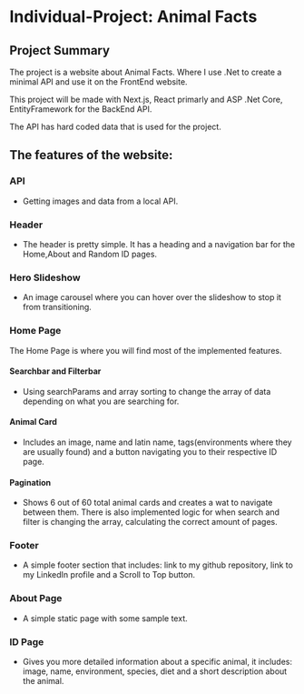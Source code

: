 # Individual-Project: Animal Facts

## Project Summary
The project is a website about Animal Facts. Where I use .Net to create a minimal API and use it on the FrontEnd website.

This project will be made with Next.js, React primarly and ASP .Net Core, EntityFramework for the BackEnd API.

The API has hard coded data that is used for the project.

## The features of the website:

### API
* Getting images and data from a local API.

### Header
* The header is pretty simple. It has a heading and a navigation bar for the Home,About and Random ID pages.

### Hero Slideshow
* An image carousel where you can hover over the slideshow to stop it from transitioning.

### Home Page
The Home Page is where you will find most of the implemented features.

#### Searchbar and Filterbar
* Using searchParams and array sorting to change the array of data depending on what you are searching for.

#### Animal Card
* Includes an image, name and latin name, tags(environments where they are usually found) and a button navigating you to their respective ID page.

#### Pagination
* Shows 6 out of 60 total animal cards and creates a wat to navigate between them. There is also implemented logic for when search and filter is changing the array, calculating the correct amount of pages.

### Footer
* A simple footer section that includes: link to my github repository, link to my LinkedIn profile and a Scroll to Top button.

### About Page
* A simple static page with some sample text.

### ID Page
* Gives you more detailed information about a specific animal, it includes: image, name, environment, species, diet and a short description about the animal.